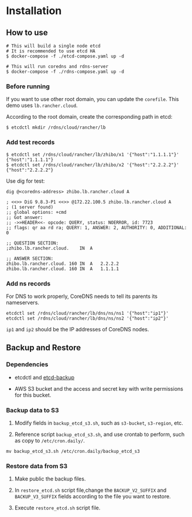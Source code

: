 # Installation

## How to use

```
# This will build a single node etcd
# It is recommended to use etcd HA
$ docker-compose -f ./etcd-compose.yaml up -d

# This will run coredns and rdns-server
$ docker-compose -f ./rdns-compose.yaml up -d
```

### Before running

If you want to use other root domain, you can update the `corefile`. This demo uses `lb.rancher.cloud`.

According to the root domain, create the corresponding path in etcd:

```
$ etcdctl mkdir /rdns/cloud/rancher/lb
```

### Add test records

```
$ etcdctl set /rdns/cloud/rancher/lb/zhibo/x1 '{"host":"1.1.1.1"}'
{"host":"1.1.1.1"}
$ etcdctl set /rdns/cloud/rancher/lb/zhibo/x2 '{"host":"2.2.2.2"}'
{"host":"2.2.2.2"}
```

Use dig for test:

```
dig @<coredns-address> zhibo.lb.rancher.cloud A

; <<>> DiG 9.8.3-P1 <<>> @172.22.100.5 zhibo.lb.rancher.cloud A
; (1 server found)
;; global options: +cmd
;; Got answer:
;; ->>HEADER<<- opcode: QUERY, status: NOERROR, id: 7723
;; flags: qr aa rd ra; QUERY: 1, ANSWER: 2, AUTHORITY: 0, ADDITIONAL: 0

;; QUESTION SECTION:
;zhibo.lb.rancher.cloud.	IN	A

;; ANSWER SECTION:
zhibo.lb.rancher.cloud. 160	IN	A	2.2.2.2
zhibo.lb.rancher.cloud. 160	IN	A	1.1.1.1
```

### Add ns records

For DNS to work properly, CoreDNS needs to tell its parents its nameservers.

```
etcdctl set /rdns/cloud/rancher/lb/dns/ns/ns1 '{"host":"ip1"}'
etcdctl set /rdns/cloud/rancher/lb/dns/ns/ns2 '{"host":"ip2"}'
```

`ip1` and `ip2` should be the IP addresses of CoreDNS nodes.


## Backup and Restore

### Dependencies

* etcdctl and [etcd-backup](https://github.com/giantswarm/etcd-backup)

* AWS S3 bucket and the access and secret key with write permissions for this bucket.

### Backup data to S3

1. Modify fields in `backup_etcd_s3.sh`, such as `s3-bucket`, `s3-region`, etc.

2. Reference script `backup_etcd_s3.sh`, and use crontab to perform, such as copy to `/etc/cron.daily/`.

```
mv backup_etcd_s3.sh /etc/cron.daily/backup_etcd_s3
```

### Restore data from S3

1. Make public the backup files.

2. In `restore_etcd.sh` script file,change the `BACKUP_V2_SUFFIX` and `BACKUP_V3_SUFFIX` fields according to the file you want to restore.

3. Execute `restore_etcd.sh` script file.
